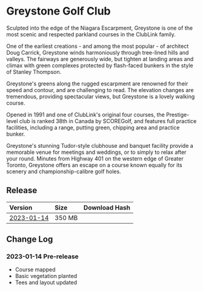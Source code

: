 # Greystone Golf Club

Sculpted into the edge of the Niagara Escarpment, Greystone is one of the most scenic and respected parkland courses in the ClubLink family.

One of the earliest creations - and among the most popular - of architect Doug Carrick, Greystone winds harmoniously through tree-lined hills and valleys. The fairways are generously wide, but tighten at landing areas and climax with green complexes protected by flash-faced bunkers in the style of Stanley Thompson.

Greystone's greens along the rugged escarpment are renowned for their speed and contour, and are challenging to read. The elevation changes are tremendous, providing spectacular views, but Greystone is a lovely walking course.

Opened in 1991 and one of ClubLink's original four courses, the Prestige-level club is ranked 38th in Canada by SCOREGolf, and features full practice facilities, including a range, putting green, chipping area and practice bunker. 

Greystone's stunning Tudor-style clubhouse and banquet facility provide a memorable venue for meetings and weddings, or to simply to relax after your round. Minutes from Highway 401 on the western edge of Greater Toronto, Greystone offers an escape on a course known equally for its scenery and championship-calibre golf holes.

## Release

| Version | Size | Download Hash |
| :-- | :-- | :-- |
| [2023-01-14](https://1drv.ms/u/s!AqN33biz5OLCisIFXllueIFr9Gxu4Q?e=qJVuFv) | 350 MB | |  

## Change Log

### 2023-01-14 Pre-release

- Course mapped
- Basic vegetation planted
- Tees and layout updated